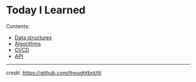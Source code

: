 # Today I Learned

Contents:

* [Data structures](./data-structures)
* [Algorithms](./algorithms)
* [CI/CD](./CI-CD)
* [API](./API)

***

credit :https://github.com/thoughtbot/til
